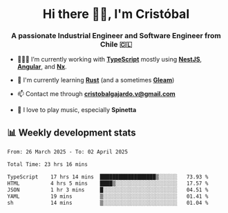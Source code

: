<h1 align="center">Hi there ✌🏻, I'm Cristóbal</h1>
<h3 align="center">A passionate Industrial Engineer and Software Engineer from Chile 🇨🇱</h3>

- 🧑🏻‍💻 I’m currently working with **[TypeScript](https://www.typescriptlang.org)** mostly using **[NestJS](https://nestjs.com)**, **[Angular](https://angular.io)**, and **[Nx](https://nx.dev)**.

- 🌱 I'm currently learning **[Rust](https://www.rust-lang.org)** (and a sometimes **[Gleam](https://gleam.run/)**)

- 📫 Contact me through **cristobalgajardo.v@gmail.com**

- 🎸 I love to play music, especially **Spinetta**

## 📊 Weekly development stats

<!--START_SECTION:waka-->

```txt
From: 26 March 2025 - To: 02 April 2025

Total Time: 23 hrs 16 mins

TypeScript    17 hrs 14 mins  ██████████████████▒░░░░░░   73.93 %
HTML          4 hrs 5 mins    ████▒░░░░░░░░░░░░░░░░░░░░   17.57 %
JSON          1 hr 3 mins     █░░░░░░░░░░░░░░░░░░░░░░░░   04.51 %
YAML          19 mins         ▒░░░░░░░░░░░░░░░░░░░░░░░░   01.41 %
sh            14 mins         ▒░░░░░░░░░░░░░░░░░░░░░░░░   01.04 %
```

<!--END_SECTION:waka-->
